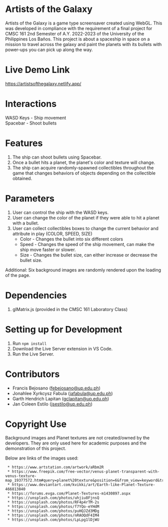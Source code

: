 # Artists of the Galaxy

Artists of the Galaxy is a game type screensaver created using WebGL. This was developed in compliance with the requirement of a final project for CMSC 161 2nd Semester of A.Y. 2022-2023 of the University of the Philippines Los Baños. This project is about a spaceship in space on a mission to travel across the galaxy and paint the planets with its bullets with power-ups you can pick up along the way.

# Live Demo Link

https://artistsofthegalaxy.netlify.app/

# Interactions

WASD Keys - Ship movement  
Spacebar - Shoot bullets

# Features

1. The ship can shoot bullets using Spacebar.
2. Once a bullet hits a planet, the planet's color and texture will change.
3. The ship can acquire randomly-spawned collectibles throughout the game that changes behaviors of objects depending on the collectible obtained.

# Parameters

1. User can control the ship with the WASD keys.
2. User can change the color of the planet if they were able to hit a planet with a bullet.
3. User can collect collectibles boxes to change the current behavior and attribute in play (COLOR, SPEED, SIZE)
   - Color - Changes the bullet into six different colors
   - Speed - Changes the speed of the ship movement, can make the ship move faster or slower.
   - Size - Changes the bullet size, can either increase or decrease the bullet size.

Additional: Six background images are randomly rendered upon the loading of the page.

# Dependencies

1. glMatrix.js (provided in the CMSC 161 Laboratory Class)

# Setting up for Development

1. Run `npm install`
2. Download the Live Server extension in VS Code.
3. Run the Live Server.

# Contributors

- Francis Bejosano (febejosano@up.edu.ph)
- Jonahlee Xyrkcysz Fabula (jafabula@up.edu.ph)
- Garth Hendrich Lapitan (gclapitan@up.edu.ph)
- Jan Coleen Estilo (jsestilo@up.edu.ph)

# Copyright Use

Background images and Planet textures are not created/owned by the developers. They are only used here for academic purposes and the  demonstration of this project.

Below are links of the images used:

     * https://www.artstation.com/artwork/aRbm2R
     * https://www.freepik.com/free-vector/venus-planet-transparent-with-venus-texture-map_19377572.htm#query=planet%20texture&position=6&from_view=keyword&track=ais
     * https://www.deviantart.com/kvikki/art/Earth-like-Planet-Texture-466813840
     * https://forums.evga.com/Planet-Textures-m1430897.aspx
     * https://unsplash.com/photos/uhjiu8FjnsQ
     * https://unsplash.com/photos/RF4p4rTM-2s
     * https://unsplash.com/photos/f7YQo-eYHdM
     * https://unsplash.com/photos/puHQJZd3MDg
     * https://unsplash.com/photos/nRAOQdF4IM4
     * https://unsplash.com/photos/LpLpg1lDjWU
